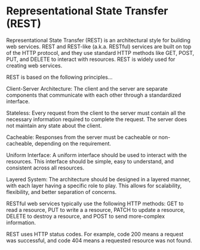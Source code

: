 # Representational State Transfer (REST)

Representational State Transfer (REST) is an architectural style for building web services. REST and REST-like (a.k.a. RESTful) services are built on top of the HTTP protocol, and they use standard HTTP methods like GET, POST, PUT, and DELETE to interact with resources. REST is widely used for creating web services.

REST is based on the following principles…

Client-Server Architecture: The client and the server are separate components that communicate with each other through a standardized interface.

Stateless: Every request from the client to the server must contain all the necessary information required to complete the request. The server does not maintain any state about the client.

Cacheable: Responses from the server must be cacheable or non-cacheable, depending on the requirement.

Uniform Interface: A uniform interface should be used to interact with the resources. This interface should be simple, easy to understand, and consistent across all resources.

Layered System: The architecture should be designed in a layered manner, with each layer having a specific role to play. This allows for scalability, flexibility, and better separation of concerns.

RESTful web services typically use the following HTTP methods: GET to read a resource, PUT to write a a resource, PATCH to update a resource, DELETE to destroy a resource, and POST to send more-complex information.

REST uses HTTP status codes. For example, code 200 means a request was successful, and code 404 means a requested resource was not found.

